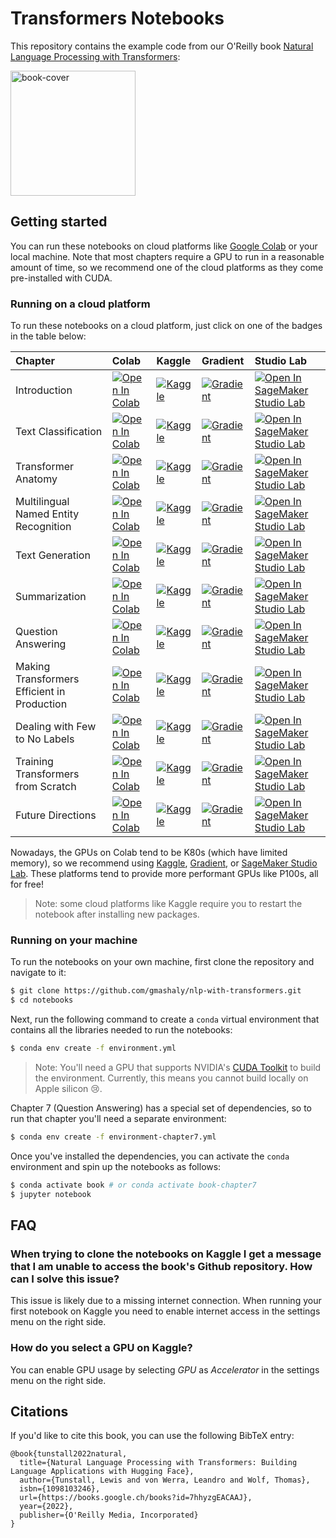 # Transformers Notebooks

This repository contains the example code from our O'Reilly book [Natural Language Processing with Transformers](https://www.oreilly.com/library/view/natural-language-processing/9781098136789/):

<img alt="book-cover" height=200 src="images/book_cover.jpg" id="book-cover"/>

## Getting started

You can run these notebooks on cloud platforms like [Google Colab](https://colab.research.google.com/) or your local machine. Note that most chapters require a GPU to run in a reasonable amount of time, so we recommend one of the cloud platforms as they come pre-installed with CUDA.

### Running on a cloud platform

To run these notebooks on a cloud platform, just click on one of the badges in the table below:

<!--This table is automatically generated, do not fill manually!-->



| Chapter                                     | Colab                                                                                                                                                                                               | Kaggle                                                                                                                                                                                                   | Gradient                                                                                                                                                                               | Studio Lab                                                                                                                                                                                                   |
|:--------------------------------------------|:----------------------------------------------------------------------------------------------------------------------------------------------------------------------------------------------------|:---------------------------------------------------------------------------------------------------------------------------------------------------------------------------------------------------------|:---------------------------------------------------------------------------------------------------------------------------------------------------------------------------------------|:-------------------------------------------------------------------------------------------------------------------------------------------------------------------------------------------------------------|
| Introduction                                | [![Open In Colab](https://colab.research.google.com/assets/colab-badge.svg)](https://colab.research.google.com/github/gmashaly/nlp-with-transformers/blob/main/01_introduction.ipynb)              | [![Kaggle](https://kaggle.com/static/images/open-in-kaggle.svg)](https://kaggle.com/kernels/welcome?src=https://github.com/nlp-with-transformers/notebooks/blob/main/01_introduction.ipynb)              | [![Gradient](https://assets.paperspace.io/img/gradient-badge.svg)](https://console.paperspace.com/github/gmashaly/nlp-with-transformers/blob/main/01_introduction.ipynb)              | [![Open In SageMaker Studio Lab](https://studiolab.sagemaker.aws/studiolab.svg)](https://studiolab.sagemaker.aws/import/github/gmashaly/nlp-with-transformers/blob/main/01_introduction.ipynb)              |
| Text Classification                         | [![Open In Colab](https://colab.research.google.com/assets/colab-badge.svg)](https://colab.research.google.com/github/gmashaly/nlp-with-transformers/blob/main/02_classification.ipynb)            | [![Kaggle](https://kaggle.com/static/images/open-in-kaggle.svg)](https://kaggle.com/kernels/welcome?src=https://github.com/nlp-with-transformers/notebooks/blob/main/02_classification.ipynb)            | [![Gradient](https://assets.paperspace.io/img/gradient-badge.svg)](https://console.paperspace.com/github/gmashaly/nlp-with-transformers/blob/main/02_classification.ipynb)            | [![Open In SageMaker Studio Lab](https://studiolab.sagemaker.aws/studiolab.svg)](https://studiolab.sagemaker.aws/import/github/gmashaly/nlp-with-transformers/blob/main/02_classification.ipynb)            |
| Transformer Anatomy                         | [![Open In Colab](https://colab.research.google.com/assets/colab-badge.svg)](https://colab.research.google.com/github/gmashaly/nlp-with-transformers/blob/main/03_transformer-anatomy.ipynb)       | [![Kaggle](https://kaggle.com/static/images/open-in-kaggle.svg)](https://kaggle.com/kernels/welcome?src=https://github.com/nlp-with-transformers/notebooks/blob/main/03_transformer-anatomy.ipynb)       | [![Gradient](https://assets.paperspace.io/img/gradient-badge.svg)](https://console.paperspace.com/github/gmashaly/nlp-with-transformers/blob/main/03_transformer-anatomy.ipynb)       | [![Open In SageMaker Studio Lab](https://studiolab.sagemaker.aws/studiolab.svg)](https://studiolab.sagemaker.aws/import/github/gmashaly/nlp-with-transformers/blob/main/03_transformer-anatomy.ipynb)       |
| Multilingual Named Entity Recognition       | [![Open In Colab](https://colab.research.google.com/assets/colab-badge.svg)](https://colab.research.google.com/github/gmashaly/nlp-with-transformers/blob/main/04_multilingual-ner.ipynb)          | [![Kaggle](https://kaggle.com/static/images/open-in-kaggle.svg)](https://kaggle.com/kernels/welcome?src=https://github.com/nlp-with-transformers/notebooks/blob/main/04_multilingual-ner.ipynb)          | [![Gradient](https://assets.paperspace.io/img/gradient-badge.svg)](https://console.paperspace.com/github/gmashaly/nlp-with-transformers/blob/main/04_multilingual-ner.ipynb)          | [![Open In SageMaker Studio Lab](https://studiolab.sagemaker.aws/studiolab.svg)](https://studiolab.sagemaker.aws/import/github/gmashaly/nlp-with-transformers/blob/main/04_multilingual-ner.ipynb)          |
| Text Generation                             | [![Open In Colab](https://colab.research.google.com/assets/colab-badge.svg)](https://colab.research.google.com/github/gmashaly/nlp-with-transformers/blob/main/05_text-generation.ipynb)           | [![Kaggle](https://kaggle.com/static/images/open-in-kaggle.svg)](https://kaggle.com/kernels/welcome?src=https://github.com/nlp-with-transformers/notebooks/blob/main/05_text-generation.ipynb)           | [![Gradient](https://assets.paperspace.io/img/gradient-badge.svg)](https://console.paperspace.com/github/gmashaly/nlp-with-transformers/blob/main/05_text-generation.ipynb)           | [![Open In SageMaker Studio Lab](https://studiolab.sagemaker.aws/studiolab.svg)](https://studiolab.sagemaker.aws/import/github/gmashaly/nlp-with-transformers/blob/main/05_text-generation.ipynb)           |
| Summarization                               | [![Open In Colab](https://colab.research.google.com/assets/colab-badge.svg)](https://colab.research.google.com/github/gmashaly/nlp-with-transformers/blob/main/06_summarization.ipynb)             | [![Kaggle](https://kaggle.com/static/images/open-in-kaggle.svg)](https://kaggle.com/kernels/welcome?src=https://github.com/nlp-with-transformers/notebooks/blob/main/06_summarization.ipynb)             | [![Gradient](https://assets.paperspace.io/img/gradient-badge.svg)](https://console.paperspace.com/github/gmashaly/nlp-with-transformers/blob/main/06_summarization.ipynb)             | [![Open In SageMaker Studio Lab](https://studiolab.sagemaker.aws/studiolab.svg)](https://studiolab.sagemaker.aws/import/github/gmashaly/nlp-with-transformers/blob/main/06_summarization.ipynb)             |
| Question Answering                          | [![Open In Colab](https://colab.research.google.com/assets/colab-badge.svg)](https://colab.research.google.com/github/gmashaly/nlp-with-transformers/blob/main/07_question-answering.ipynb)        | [![Kaggle](https://kaggle.com/static/images/open-in-kaggle.svg)](https://kaggle.com/kernels/welcome?src=https://github.com/nlp-with-transformers/notebooks/blob/main/07_question-answering.ipynb)        | [![Gradient](https://assets.paperspace.io/img/gradient-badge.svg)](https://console.paperspace.com/github/gmashaly/nlp-with-transformers/blob/main/07_question-answering.ipynb)        | [![Open In SageMaker Studio Lab](https://studiolab.sagemaker.aws/studiolab.svg)](https://studiolab.sagemaker.aws/import/github/gmashaly/nlp-with-transformers/blob/main/07_question-answering.ipynb)        |
| Making Transformers Efficient in Production | [![Open In Colab](https://colab.research.google.com/assets/colab-badge.svg)](https://colab.research.google.com/github/gmashaly/nlp-with-transformers/blob/main/08_model-compression.ipynb)         | [![Kaggle](https://kaggle.com/static/images/open-in-kaggle.svg)](https://kaggle.com/kernels/welcome?src=https://github.com/nlp-with-transformers/notebooks/blob/main/08_model-compression.ipynb)         | [![Gradient](https://assets.paperspace.io/img/gradient-badge.svg)](https://console.paperspace.com/github/gmashaly/nlp-with-transformers/blob/main/08_model-compression.ipynb)         | [![Open In SageMaker Studio Lab](https://studiolab.sagemaker.aws/studiolab.svg)](https://studiolab.sagemaker.aws/import/github/gmashaly/nlp-with-transformers/blob/main/08_model-compression.ipynb)         |
| Dealing with Few to No Labels               | [![Open In Colab](https://colab.research.google.com/assets/colab-badge.svg)](https://colab.research.google.com/github/gmashaly/nlp-with-transformers/blob/main/09_few-to-no-labels.ipynb)          | [![Kaggle](https://kaggle.com/static/images/open-in-kaggle.svg)](https://kaggle.com/kernels/welcome?src=https://github.com/nlp-with-transformers/notebooks/blob/main/09_few-to-no-labels.ipynb)          | [![Gradient](https://assets.paperspace.io/img/gradient-badge.svg)](https://console.paperspace.com/github/gmashaly/nlp-with-transformers/blob/main/09_few-to-no-labels.ipynb)          | [![Open In SageMaker Studio Lab](https://studiolab.sagemaker.aws/studiolab.svg)](https://studiolab.sagemaker.aws/import/github/gmashaly/nlp-with-transformers/blob/main/09_few-to-no-labels.ipynb)          |
| Training Transformers from Scratch          | [![Open In Colab](https://colab.research.google.com/assets/colab-badge.svg)](https://colab.research.google.com/github/gmashaly/nlp-with-transformers/blob/main/10_transformers-from-scratch.ipynb) | [![Kaggle](https://kaggle.com/static/images/open-in-kaggle.svg)](https://kaggle.com/kernels/welcome?src=https://github.com/nlp-with-transformers/notebooks/blob/main/10_transformers-from-scratch.ipynb) | [![Gradient](https://assets.paperspace.io/img/gradient-badge.svg)](https://console.paperspace.com/github/gmashaly/nlp-with-transformers/blob/main/10_transformers-from-scratch.ipynb) | [![Open In SageMaker Studio Lab](https://studiolab.sagemaker.aws/studiolab.svg)](https://studiolab.sagemaker.aws/import/github/gmashaly/nlp-with-transformers/blob/main/10_transformers-from-scratch.ipynb) |
| Future Directions                           | [![Open In Colab](https://colab.research.google.com/assets/colab-badge.svg)](https://colab.research.google.com/github/gmashaly/nlp-with-transformers/blob/main/11_future-directions.ipynb)         | [![Kaggle](https://kaggle.com/static/images/open-in-kaggle.svg)](https://kaggle.com/kernels/welcome?src=https://github.com/nlp-with-transformers/notebooks/blob/main/11_future-directions.ipynb)         | [![Gradient](https://assets.paperspace.io/img/gradient-badge.svg)](https://console.paperspace.com/github/gmashaly/nlp-with-transformers/blob/main/11_future-directions.ipynb)         | [![Open In SageMaker Studio Lab](https://studiolab.sagemaker.aws/studiolab.svg)](https://studiolab.sagemaker.aws/import/github/gmashaly/nlp-with-transformers/blob/main/11_future-directions.ipynb)         |

<!--End of table-->

Nowadays, the GPUs on Colab tend to be K80s (which have limited memory), so we recommend using [Kaggle](https://www.kaggle.com/docs/notebooks), [Gradient](https://gradient.run/notebooks), or [SageMaker Studio Lab](https://studiolab.sagemaker.aws/). These platforms tend to provide more performant GPUs like P100s, all for free!

> Note: some cloud platforms like Kaggle require you to restart the notebook after installing new packages.

### Running on your machine

To run the notebooks on your own machine, first clone the repository and navigate to it:

```bash
$ git clone https://github.com/gmashaly/nlp-with-transformers.git
$ cd notebooks
```

Next, run the following command to create a `conda` virtual environment that contains all the libraries needed to run the notebooks:

```bash
$ conda env create -f environment.yml
```

> Note: You'll need a GPU that supports NVIDIA's [CUDA Toolkit](https://developer.nvidia.com/cuda-toolkit) to build the environment. Currently, this means you cannot build locally on Apple silicon 😢.

Chapter 7 (Question Answering) has a special set of dependencies, so to run that chapter you'll need a separate environment:

```bash
$ conda env create -f environment-chapter7.yml
```

Once you've installed the dependencies, you can activate the `conda` environment and spin up the notebooks as follows:

```bash
$ conda activate book # or conda activate book-chapter7
$ jupyter notebook
```

## FAQ

### When trying to clone the notebooks on Kaggle I get a message that I am unable to access the book's Github repository. How can I solve this issue?

This issue is likely due to a missing internet connection. When running your first notebook on Kaggle you need to enable internet access in the settings menu on the right side. 

### How do you select a GPU on Kaggle?

You can enable GPU usage by selecting *GPU* as *Accelerator* in the settings menu on the right side.

## Citations

If you'd like to cite this book, you can use the following BibTeX entry:

```
@book{tunstall2022natural,
  title={Natural Language Processing with Transformers: Building Language Applications with Hugging Face},
  author={Tunstall, Lewis and von Werra, Leandro and Wolf, Thomas},
  isbn={1098103246},
  url={https://books.google.ch/books?id=7hhyzgEACAAJ},
  year={2022},
  publisher={O'Reilly Media, Incorporated}
}
```
